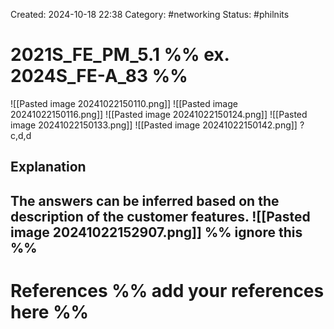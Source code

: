 Created: 2024-10-18 22:38
Category: #networking 
Status: #philnits



# 2021S_FE_PM_5.1 %% ex. 2024S_FE-A_83 %%
![[Pasted image 20241022150110.png]]
![[Pasted image 20241022150116.png]]
![[Pasted image 20241022150124.png]]
![[Pasted image 20241022150133.png]]
![[Pasted image 20241022150142.png]]
? 
c,d,d
## Explanation

The answers can be inferred based on the description of the customer features.
![[Pasted image 20241022152907.png]]
%% ignore this %%
---









# References %% add your references here %%